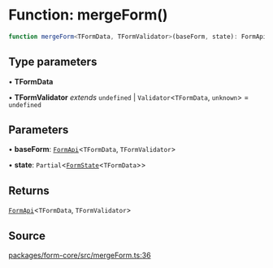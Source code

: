 # Function: mergeForm()

```ts
function mergeForm<TFormData, TFormValidator>(baseForm, state): FormApi<TFormData, TFormValidator>
```

## Type parameters

• **TFormData**

• **TFormValidator** *extends* `undefined` \| `Validator`\<`TFormData`, `unknown`\> = `undefined`

## Parameters

• **baseForm**: [`FormApi`](Class.FormApi.md)\<`TFormData`, `TFormValidator`\>

• **state**: `Partial`\<[`FormState`](Type.FormState.md)\<`TFormData`\>\>

## Returns

[`FormApi`](Class.FormApi.md)\<`TFormData`, `TFormValidator`\>

## Source

[packages/form-core/src/mergeForm.ts:36](https://github.com/TanStack/form/blob/19d935c69213e853289898ebd84f9d212a145038/packages/form-core/src/mergeForm.ts#L36)
